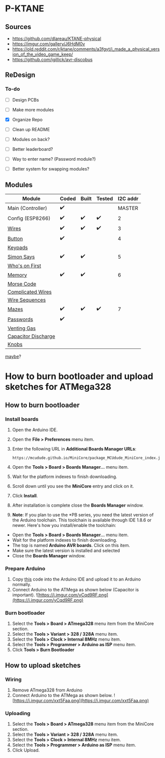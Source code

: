 # P-KTANE
## Sources
* https://github.com/dlareau/KTANE-physical
* https://imgur.com/gallery/J6HdM0v
* https://old.reddit.com/r/ktane/comments/a3fgyt/i_made_a_physical_version_of_the_video_game_keep/
* https://github.com/jgillick/avr-discobus


## ReDesign
### To-do
- [ ] Design PCBs
- [ ] Make more modules
- [x] Organize Repo
- [ ] Clean up README
- [ ] Modules on back?
- [ ] Better leaderboard?
- [ ] Way to enter name? (Password module?)
- [ ] Better system for swapping modules?


## Modules
| Module                                                 | Coded | Built | Tested | I2C addr |
|--------------------------------------------------------|-------|-------|--------|----------|
| Main (Controller)                                      | ✔️     |       |        | MASTER        |
| Config (ESP8266)                                       | ✔️     | ✔️     | ✔️      | 2        |
| [Wires](https://i.imgur.com/xLXpCYH.png)               | ✔️     | ✔️     | ✔️      | 3        |
| [Button](https://i.imgur.com/Leew7du.png)              | ✔️     |       |        | 4        |
| [Keypads](https://i.imgur.com/Zy6ScEo.png)             |       |       |        |          |
| [Simon Says](https://i.imgur.com/uX7BzED.png)          | ✔️     | ✔️     |        | 5        |
| [Who's on First](https://i.imgur.com/YisE1go.png)      |       |       |        |          |
| [Memory](https://i.imgur.com/bvGt5gz.png)              | ✔️     | ✔️     |        | 6        |
| [Morse Code](https://i.imgur.com/V4XAdVZ.png)          |       |       |        |          |
| [Complicated Wires](https://i.imgur.com/jJb2Kp9.png)   |       |       |        |          |
| [Wire Sequences](https://i.imgur.com/1drzKTO.png)      |       |       |        |          |
| [Mazes](https://i.imgur.com/xXMdvLr.png)               | ✔️     | ✔️     | ✔️      | 7        |
| [Passwords](https://i.imgur.com/us0XRBs.png)           | ✔️     |       |        |          | 
| [Venting Gas](https://i.imgur.com/f2eua3p.png)         |       |       |        |          |
| [Capacitor Discharge](https://i.imgur.com/Q0VJkoo.png) |       |       |        |          |
| [Knobs](https://i.imgur.com/hlpkEUD.png)               |       |       |        |          |

[maybe](https://dk.rs-online.com/web/p/lcd-monokrome-displays/1253301/)?

# How to burn bootloader and upload sketches for ATMega328
## How to burn bootloader
### Install boards
1. Open the Arduino IDE.
1. Open the **File > Preferences** menu item.
1. Enter the following URL in **Additional Boards Manager URLs**:

    ```
    https://mcudude.github.io/MiniCore/package_MCUdude_MiniCore_index.json
    ``` 

1. Open the **Tools > Board > Boards Manager...** menu item.
1. Wait for the platform indexes to finish downloading.
1. Scroll down until you see the **MiniCore** entry and click on it.
1. Click **Install**.
1. After installation is complete close the **Boards Manager** window.
1. **Note**: If you plan to use the *PB series, you need the latest version of the Arduino toolchain. This toolchain is available through IDE 1.8.6 or newer. Here's how you install/enable the toolchain:
  -  Open the **Tools > Board > Boards Manager...** menu item.
  -  Wait for the platform indexes to finish downloading.
  -  The top is named **Arduino AVR boards**. Click on this item.
  -  Make sure the latest version is installed and selected
  -  Close the **Boards Manager** window.

### Prepare Arduino
1. Copy [this](https://raw.githubusercontent.com/adafruit/ArduinoISP/master/ArduinoISP.ino) code into the Arduino IDE and upload it to an Arduino normally.
1. Connect Arduino to the ATMega as shown below (Capacitor is important).
![https://i.imgur.com/yCqd9RF.png](https://i.imgur.com/yCqd9RF.png)

### Burn bootloader
1. Select the **Tools > Board > ATmega328** menu item from the MiniCore section.
1. Select the **Tools > Variant > 328 / 328A** menu item.
1. Select the **Tools > Clock > Internal 8MHz** menu item.
1. Select the **Tools > Programmer > Arduino as ISP** menu item.
1. Click **Tools > Burn Bootloader**

## How to upload sketches
### Wiring
1. Remove ATmega328 from Arduino
1. Connect Arduino to the ATMega as shown below.
![https://i.imgur.com/xxt5Faa.png](https://i.imgur.com/xxt5Faa.png)

### Uploading
1. Select the **Tools > Board > ATmega328** menu item from the MiniCore section.
1. Select the **Tools > Variant > 328 / 328A** menu item.
1. Select the **Tools > Clock > Internal 8MHz** menu item.
1. Select the **Tools > Programmer > Arduino as ISP** menu item.
1. Click Upload.